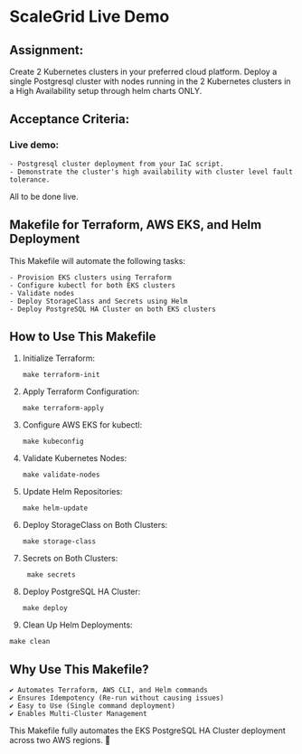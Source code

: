 # ScaleGrid Live Demo

## Assignment:
Create 2 Kubernetes clusters in your preferred cloud platform.
Deploy a single  Postgresql cluster with nodes running in the 2 Kubernetes clusters in a High Availability setup through helm charts ONLY.

## Acceptance Criteria:
### Live demo:
    - Postgresql cluster deployment from your IaC script.
    - Demonstrate the cluster's high availability with cluster level fault tolerance.
All to be done live.


## Makefile for Terraform, AWS EKS, and Helm Deployment
This Makefile will automate the following tasks:

    - Provision EKS clusters using Terraform
    - Configure kubectl for both EKS clusters
    - Validate nodes
    - Deploy StorageClass and Secrets using Helm
    - Deploy PostgreSQL HA Cluster on both EKS clusters



## How to Use This Makefile
1. Initialize Terraform:

    ```make terraform-init```

2. Apply Terraform Configuration:

    ```make terraform-apply```

3. Configure AWS EKS for kubectl:

    ```make kubeconfig```

4. Validate Kubernetes Nodes:

    ```make validate-nodes```

5. Update Helm Repositories:

    ```make helm-update```

6. Deploy StorageClass on Both Clusters:

    ```make storage-class```

7. Secrets on Both Clusters:

   ``` make secrets```

8. Deploy PostgreSQL HA Cluster:

    ```make deploy```

9. Clean Up Helm Deployments:

  ```make clean```

## Why Use This Makefile?
    ✔ Automates Terraform, AWS CLI, and Helm commands
    ✔ Ensures Idempotency (Re-run without causing issues)
    ✔ Easy to Use (Single command deployment)
    ✔ Enables Multi-Cluster Management


This Makefile fully automates the EKS PostgreSQL HA Cluster deployment across two AWS regions. 🚀